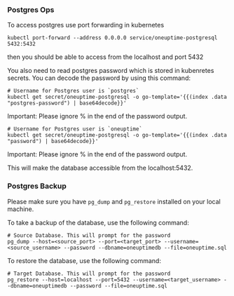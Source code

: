 ### Postgres Ops

To access postgres use port forwarding in kubernetes

```
kubectl port-forward --address 0.0.0.0 service/oneuptime-postgresql 5432:5432
```

then you should be able to access from the localhost and port 5432

You also need to read postgres password which is stored in kubenretes secrets. You can decode the password by using this command: 


```
# Username for Postgres user is `postgres`
kubectl get secret/oneuptime-postgresql -o go-template='{{(index .data "postgres-password") | base64decode}}'
```

Important: Please ignore % in the end of the password output. 


```
# Username for Postgres user is `oneuptime`
kubectl get secret/oneuptime-postgresql -o go-template='{{(index .data "password") | base64decode}}'
```

Important: Please ignore % in the end of the password output. 


This will make the database accessible from the localhost:5432.


### Postgres Backup

Please make sure you have `pg_dump` and `pg_restore` installed on your local machine.

To take a backup of the database, use the following command:

```
# Source Database. This will prompt for the password
pg_dump --host=<source_port> --port=<target_port> --username=<source_username> --password --dbname=oneuptimedb --file=oneuptime.sql
```


To restore the database, use the following command:

```
# Target Database. This will prompt for the password
pg_restore --host=localhost --port=5432 --username=<target_username> --dbname=oneuptimedb --password --file=oneuptime.sql
```
